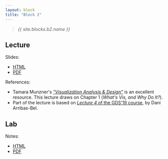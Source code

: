 ```yaml
---
layout: block
title: "Block 2"
---
```


> *{{ site.blocks.b2.name }}*

## Lecture

Slides:

- [HTML](../../slidedecks/lecture_02.html)
- [PDF](../../slidedecks/lecture_02.pdf)

References:

- Tamara Munzner's [*"Visualization Analysis & Design"*](https://www.cs.ubc.ca/~tmm/vadbook/) is an excellent resource. This lecture draws on Chapter 1 (*What's Vis, and Why Do It?*).
- Part of the lecture is based on [*Lecture 4* of the GDS'19 course](http://darribas.org/gds19/notes/Class_04.html), by Dani Arribas-Bel.

## Lab

Notes:

- [HTML](../../labs/lab_02)
- [PDF](../../labs/lab_02.pdf)

